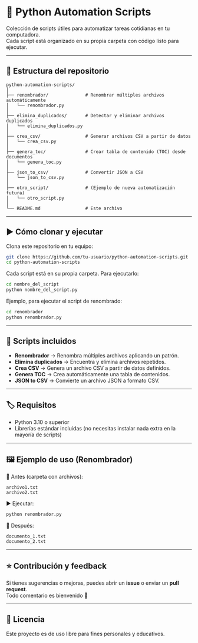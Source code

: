 # 🐍 Python Automation Scripts

Colección de scripts útiles para automatizar tareas cotidianas en tu computadora.  
Cada script está organizado en su propia carpeta con código listo para ejecutar.

---

## 📂 Estructura del repositorio

```
python-automation-scripts/
│
├── renombrador/              # Renombrar múltiples archivos automáticamente
│   └── renombrador.py
│
├── elimina_duplicados/       # Detectar y eliminar archivos duplicados
│   └── elimina_duplicados.py
│
├── crea_csv/                 # Generar archivos CSV a partir de datos
│   └── crea_csv.py
│
├── genera_toc/               # Crear tabla de contenido (TOC) desde documentos
│   └── genera_toc.py
│
├── json_to_csv/              # Convertir JSON a CSV
│   └── json_to_csv.py
│
├── otro_script/              # (Ejemplo de nueva automatización futura)
│   └── otro_script.py
│
└── README.md                 # Este archivo
```

---

## ▶️ Cómo clonar y ejecutar

Clona este repositorio en tu equipo:

```bash
git clone https://github.com/tu-usuario/python-automation-scripts.git
cd python-automation-scripts
```

Cada script está en su propia carpeta. Para ejecutarlo:

```bash
cd nombre_del_script
python nombre_del_script.py
```

Ejemplo, para ejecutar el script de renombrado:

```bash
cd renombrador
python renombrador.py
```

---

## 📌 Scripts incluidos

- **Renombrador** → Renombra múltiples archivos aplicando un patrón.  
- **Elimina duplicados** → Encuentra y elimina archivos repetidos.  
- **Crea CSV** → Genera un archivo CSV a partir de datos definidos.  
- **Genera TOC** → Crea automáticamente una tabla de contenidos.  
- **JSON to CSV** → Convierte un archivo JSON a formato CSV.  

---

## 🏷️ Requisitos

- Python 3.10 o superior  
- Librerías estándar incluidas (no necesitas instalar nada extra en la mayoría de scripts)  

---

## 🖼️ Ejemplo de uso (Renombrador)

📂 Antes (carpeta con archivos):

```
archivo1.txt
archivo2.txt
```

▶️ Ejecutar:

```bash
python renombrador.py
```

📂 Después:

```
documento_1.txt
documento_2.txt
```

---

## ⭐ Contribución y feedback

Si tienes sugerencias o mejoras, puedes abrir un **issue** o enviar un **pull request**.  
Todo comentario es bienvenido 🙌

---

## 📜 Licencia

Este proyecto es de uso libre para fines personales y educativos.